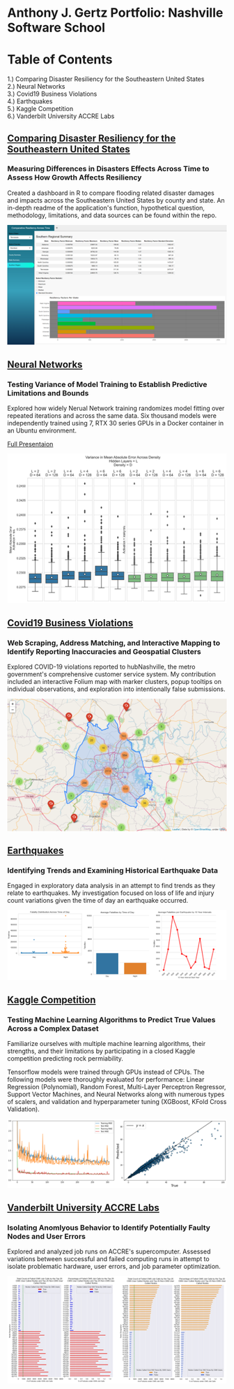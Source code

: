 # Anthony J. Gertz Portfolio: Nashville Software School

# Table of Contents

1.) Comparing Disaster Resiliency for the Southeastern United States<br>
2.) Neural Networks<br>
3.) Covid19 Business Violations<br>
4.) Earthquakes<br>
5.) Kaggle Competition<br>
6.) Vanderbilt University ACCRE Labs<br>

## [Comparing Disaster Resiliency for the Southeastern United States](https://github.com/anthonygertz/MIDTERM_Gertz )
### Measuring Differences in Disasters Effects Across Time to Assess How Growth Affects Resiliency
Created a dashboard in R to compare flooding related disaster damages and impacts across the Southeastern United States by county and state. An in-depth readme of the application's function, hypothetical question, methodology, limitations, and data sources can be found within the repo.

![IMAGE1](https://github.com/anthonygertz/Portfolio/blob/7c49b04f71094a20b881d536b9382eb976bfbb03/Midterm.PNG)

## [Neural Networks](https://github.com/anthonygertz/Portfolio/tree/main/variance_NN)
### Testing Variance of Model Training to Establish Predictive Limitations and Bounds
Explored how widely Nerual Network training randomizes model fitting over repeated iterations and across the same data. Six thousand models were independently trained using 7, RTX 30 series GPUs in a Docker container in an Ubuntu environment. <br>

[Full Presentaion](https://docs.google.com/presentation/d/1qx-HCBX1cCkFJI7H2CvscZL2oOR9WUfBKLouLaCiAR8/edit?usp=sharing) <br>

![IMAGE2](https://github.com/anthonygertz/Portfolio/blob/26b409a2790e58ecfd4baa4ec258b7ff6b6d52e3/mae_density.png)

## [Covid19 Business Violations](https://github.com/anthonygertz/Portfolio/tree/main/covid)
### Web Scraping, Address Matching, and Interactive Mapping to Identify Reporting Inaccuracies and Geospatial Clusters
Explored COVID-19 violations reported to hubNashville, the metro government's comprehensive customer service system. My contribution included an interactive Folium map with marker clusters, popup tooltips on individual observations, and exploration into intentionally false submissions.  <br>

![IMAGE3](https://github.com/anthonygertz/Portfolio/blob/c2713c676d9272deb06a911b610225a1e0e1b67e/covid.png)

## [Earthquakes](https://github.com/anthonygertz/Portfolio/tree/main/earthquakes)
### Identifying Trends and Examining Historical Earthquake Data
Engaged in exploratory data analysis in an attempt to find trends as they relate to earthquakes. My investigation focused on loss of life and injury count variations given the time of day an earthquake occurred. <br> 

![IMAGE4](https://github.com/anthonygertz/Portfolio/blob/8ed3c7c5de6dedb7c2bd775f9919c16db61d5c76/eq.PNG)

## [Kaggle Competition](https://github.com/anthonygertz/Portfolio/tree/main/kaggle_ML)
### Testing Machine Learning Algorithms to Predict True Values Across a Complex Dataset
Familiarize ourselves with multiple machine learning algorithms, their strengths, and their limitations by participating in a closed Kaggle competition predicting rock permiability. 

Tensorflow models were trained through GPUs instead of CPUs. The following models were thoroughly evaluated for performance: Linear Regression (Polynomial), Random Forest, Multi-Layer Perceptron Regressor, Support Vector Machines, and Neural Networks along with numerous types of scalers, and validation and hyperparameter tuning (XGBoost, KFold Cross Validation). <br>

![IMAGE5](https://github.com/anthonygertz/Portfolio/blob/585d71d29fac16599faa2ec50ba1e68782f177c5/kaggle.PNG)

## [Vanderbilt University ACCRE Labs](https://github.com/anthonygertz/Portfolio/tree/main/accre)
### Isolating Anomlyous Behavior to Identify Potentially Faulty Nodes and User Errors
Explored and analyzed job runs on ACCRE's supercomputer. Assessed variations between successful and failed computing runs in attempt to isolate problematic hardware, user errors, and job parameter optimization. 

![IMAGE6](https://github.com/anthonygertz/Portfolio/blob/c2713c676d9272deb06a911b610225a1e0e1b67e/accre.png)